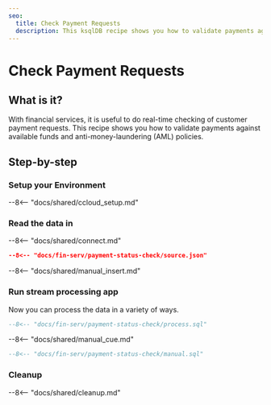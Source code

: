 ```yaml
---
seo:
  title: Check Payment Requests
  description: This ksqlDB recipe shows you how to validate payments against available funds and anti-money-laundering (AML) policies
---
```


# Check Payment Requests

## What is it?

With financial services, it is useful to do real-time checking of customer payment requests.
This recipe shows you how to validate payments against available funds and anti-money-laundering (AML) policies.

## Step-by-step

### Setup your Environment

--8<-- "docs/shared/ccloud_setup.md"

### Read the data in

--8<-- "docs/shared/connect.md"

```json
--8<-- "docs/fin-serv/payment-status-check/source.json"
```

--8<-- "docs/shared/manual_insert.md"

### Run stream processing app

Now you can process the data in a variety of ways.

```sql
--8<-- "docs/fin-serv/payment-status-check/process.sql"
```

--8<-- "docs/shared/manual_cue.md"

```sql
--8<-- "docs/fin-serv/payment-status-check/manual.sql"
```

### Cleanup

--8<-- "docs/shared/cleanup.md"
